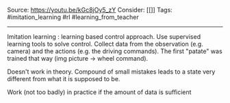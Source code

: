Source: https://youtu.be/kGc8jOy5_zY
Consider: [[]]
Tags: #imitation_learning #rl #learning_from_teacher
______________

Imitation learning : learning based control approach.
Use supervised learning tools to solve control. Collect data from the observation (e.g. camera) and the actions (e.g. the driving commands). The first "patate" was trained that way (img picture -> wheel command).

Doesn't work in theory. 
Compound of small mistakes leads to a state very different from what it is supposed to be.

Work (not too badly) in practice if the amount of data is sufficient

